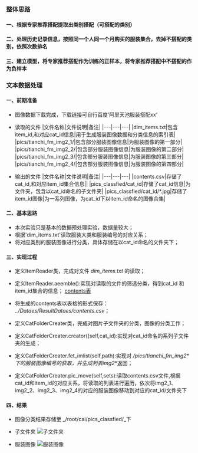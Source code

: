 ### 整体思路
#### 一、根据专家推荐搭配提取出类别搭配（可搭配的类别）
#### 二、处理历史记录信息，按照同一个人同一个月购买的服装集合，去掉不搭配的类别，依照次数排名
#### 三、建立模型，将专家推荐搭配作为训练的正样本，将专家推荐搭配中不搭配的作为负样本

### 文本数据处理
#### 一、前期准备
* 图像数据下载完成，下载链接可自行百度’阿里天池服装搭配xx‘
* 读取的文件
|文件名称|文件说明|备注|
|---|---|---|
|dim_items.txt|包含item_id,和对应cat_id信息|用于生成服装图像数据和分类信息的索引表|
|pics/tianchi_fm_img2_1/|包含部分服装图像信息|为服装图像的第一部分|
|pics/tianchi_fm_img2_2/|包含部分服装图像信息|为服装图像的第二部分|
|pics/tianchi_fm_img2_3/|包含部分服装图像信息|为服装图像的第三部分|
|pics/tianchi_fm_img2_4/|包含部分服装图像信息|为服装图像的第四部分|


* 输出的文件
|文件名称|文件说明|备注|
|---|---|---|
|contents.csv|存储了cat_id,和对应item_id集合信息||
|pics_classfied/cat_id|存储了cat_id信息|为文件夹，包含以cat_id命名的子文件夹|
|pics_classfied/cat_id/*.jpg|存储了item_id图像|为一系列图像，为cat_id下以item_id命名的图像合集|

#### 二、基本思路
* 本次实验只是基本的数据预处理实验，数据量较大；
* 根据'dim_items.txt'读取服装大类和服装编号的对应关系；
* 将对应类别的服装图像进行分类，具体存储在以cat_id命名的文件夹下；

#### 三、实现过程
* 定义ItemReader类，完成对文件 *dim_items.txt* 的读取；
* 定义ItemReader.aeemble():实现对读取的文件的筛选分类，得到cat_id 和item_id集合的信息；
[contents表]('res/cat_id&item_id.png')
* 将生成的contents表以表格的形式保存： *../Dataes/ResultDataes/contents.csv*；

* 定义CatFolderCreater类，完成对图片子文件夹的分类，图像的分类工作；
* 定义CatFolderCreater.creator((self,cat_id):实现对cat_id命名的系列子文件夹的生成；
* 定义CatFolderCreater.fet_imlist(self,path):实现对 _/pics/tianchi_fm_img2_*_下的服装图像编号的获取，并生成列表img2_*返回；
* 定义CatFolderCreater.pic_move(self,sets):读取contents.csv文件,根据cat_id和item_id的对应关系，将读取的列表进行遍历，依次将img2_1、img2_2、img2_3、img2_4的对应的服装图像移动到对应的cat_id/文件夹下

#### 四、结果
* 图像分类结果存储至 _/root/cai/pics_classfied/_下
* 子文件夹
![子文件夹]('res/classfied_1.png')

* 服装图像
![服装图像]('res/classfied_2.png')
